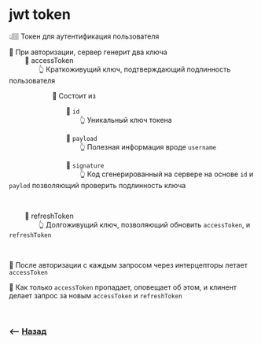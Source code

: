# jwt token
👆🏽 Токен для аутентификация пользователя  

🔹 При авторизации, сервер генерит два ключа  
&emsp;&emsp; 🎯 accessToken  
&emsp;&emsp;&emsp;&emsp; 👆 Краткоживущий ключ, подтверждающий подлинность пользователя

&emsp;&emsp;&emsp;&emsp;&emsp;&emsp; 🥏 Состоит из   

&emsp;&emsp;&emsp;&emsp;&emsp;&emsp;&emsp;&emsp; 🎯 `id`     
&emsp;&emsp;&emsp;&emsp;&emsp;&emsp;&emsp;&emsp;&emsp;&emsp; 👆 Уникальный ключ токена  

&emsp;&emsp;&emsp;&emsp;&emsp;&emsp;&emsp;&emsp; 🎯 `payload`     
&emsp;&emsp;&emsp;&emsp;&emsp;&emsp;&emsp;&emsp;&emsp;&emsp; 👆 Полезная информация вроде `username`

&emsp;&emsp;&emsp;&emsp;&emsp;&emsp;&emsp;&emsp; 🎯 `signature`     
&emsp;&emsp;&emsp;&emsp;&emsp;&emsp;&emsp;&emsp;&emsp;&emsp; 👆 Код сгенерированный на сервере на основе `id` и `paylod` позволяющий проверить подлинность ключа 

<br>

&emsp;&emsp; 🎯 refreshToken  
&emsp;&emsp;&emsp;&emsp; 👆 Долгоживущий ключ, позволяющий обновить `accessToken`, и `refreshToken` 

<br>

🔹 После авторизации с каждым запросом через интерцепторы летает `accessToken`   

🔹 Как только `accessToken` пропадает, оповещает об этом, и клинент делает запрос за новым `accessToken` и `refreshToken` 

<br>

### ⟵ **<a href="../../readme.md">Назад</a>**